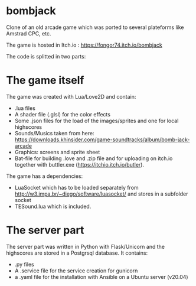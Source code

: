 # bombjack
Clone of an old arcade game which was ported to several plateforms like Amstrad CPC, etc.

The game is hosted in Itch.io : https://fongor74.itch.io/bombjack

The code is splitted in two parts:

# The game itself

The game was created with Lua/Love2D and contain:
- .lua files
- A shader file (.glsl) for the color effects
- Some .json files for the load of the images/sprites and one for local highscores
- Sounds/Musics taken from here: https://downloads.khinsider.com/game-soundtracks/album/bomb-jack-arcade
- Graphics: screens and sprite sheet
- Bat-file for building .love and .zip file and for uploading on itch.io together with buttler.exe (https://itchio.itch.io/butler).

The game has a dependencies: 
- LuaSocket which has to be loaded separately from http://w3.impa.br/~diego/software/luasocket/ and stores in a subfolder socket
- TESound.lua which is included.

# The server part

The server part was written in Python with Flask/Unicorn and the highscores are stored in a Postgrsql database. It contains:
- .py files
- A .service file for the service creation for gunicorn
- a .yaml file for the installation with Ansible on a Ubuntu server (v20.04)
